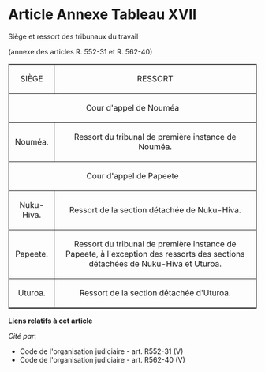 # Article Annexe Tableau XVII

Siège et ressort des tribunaux du travail

(annexe des articles R. 552-31 et R. 562-40)

<table align="center" border="1" width="720">
  <tbody>
    <tr>
      <td align="center">

SIÈGE

</td>
      <td align="center">

RESSORT

</td>
    </tr>
    <tr>
      <td colspan="2" align="center">

Cour d'appel de Nouméa 

</td>
    </tr>
    <tr>
      <td align="center">

Nouméa.

</td>
      <td align="center">

Ressort du tribunal de première instance de Nouméa.

</td>
    </tr>
    <tr>
      <td align="center" colspan="2">

Cour d'appel de Papeete 

</td>
    </tr>
    <tr>
      <td align="center">

Nuku-Hiva.

</td>
      <td align="center">

Ressort de la section détachée de Nuku-Hiva.

</td>
    </tr>
    <tr>
      <td align="center">

Papeete.

</td>
      <td align="center">

Ressort du tribunal de première instance de Papeete, à l'exception des ressorts des sections détachées de Nuku-Hiva et
Uturoa.

</td>
    </tr>
    <tr>
      <td align="center">

Uturoa.

</td>
      <td align="center">

Ressort de la section détachée d'Uturoa.

</td>
    </tr>
  </tbody>
</table>

**Liens relatifs à cet article**

_Cité par_:

  - Code de l'organisation judiciaire - art. R552-31 (V)
  - Code de l'organisation judiciaire - art. R562-40 (V)
